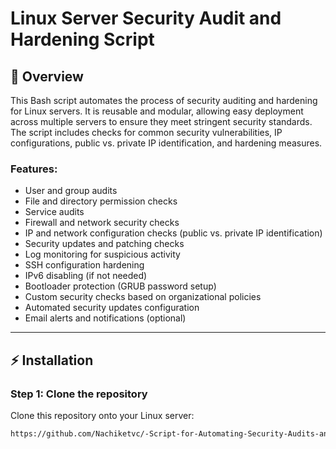 # Linux Server Security Audit and Hardening Script

## 📌 Overview

This Bash script automates the process of security auditing and hardening for Linux servers. It is reusable and modular, allowing easy deployment across multiple servers to ensure they meet stringent security standards. The script includes checks for common security vulnerabilities, IP configurations, public vs. private IP identification, and hardening measures.

### Features:
- User and group audits
- File and directory permission checks
- Service audits
- Firewall and network security checks
- IP and network configuration checks (public vs. private IP identification)
- Security updates and patching checks
- Log monitoring for suspicious activity
- SSH configuration hardening
- IPv6 disabling (if not needed)
- Bootloader protection (GRUB password setup)
- Custom security checks based on organizational policies
- Automated security updates configuration
- Email alerts and notifications (optional)

---

## ⚡ Installation

### Step 1: Clone the repository

Clone this repository onto your Linux server:

```bash
https://github.com/Nachiketvc/-Script-for-Automating-Security-Audits-and-Server-Hardening-on-Linux-Servers-.git

